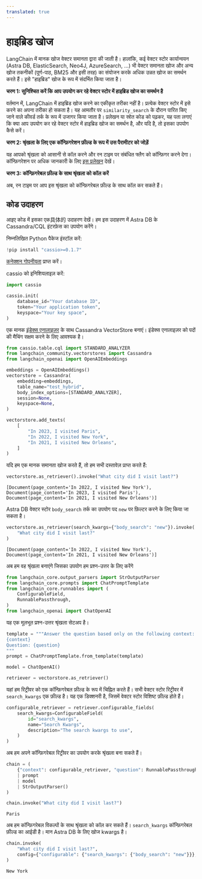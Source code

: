 ```yaml
---
translated: true
---
```


# हाइब्रिड खोज

LangChain में मानक खोज वेक्टर समानता द्वारा की जाती है। हालांकि, कई वेक्टर स्टोर कार्यान्वयन (Astra DB, ElasticSearch, Neo4J, AzureSearch, ...) भी वेक्टर समानता खोज और अन्य खोज तकनीकों (पूर्ण-पाठ, BM25 और इसी तरह) का संयोजन करके अधिक उन्नत खोज का समर्थन करते हैं। इसे "हाइब्रिड" खोज के रूप में संदर्भित किया जाता है।

**चरण 1: सुनिश्चित करें कि आप उपयोग कर रहे वेक्टर स्टोर में हाइब्रिड खोज का समर्थन है**

वर्तमान में, LangChain में हाइब्रिड खोज करने का एकीकृत तरीका नहीं है। प्रत्येक वेक्टर स्टोर में इसे करने का अपना तरीका हो सकता है। यह आमतौर पर `similarity_search` के दौरान पारित किए जाने वाले कीवर्ड तर्क के रूप में उजागर किया जाता है। प्रलेखन या स्रोत कोड को पढ़कर, यह पता लगाएं कि क्या आप उपयोग कर रहे वेक्टर स्टोर में हाइब्रिड खोज का समर्थन है, और यदि है, तो इसका उपयोग कैसे करें।

**चरण 2: श्रृंखला के लिए एक कॉन्फ़िगरेशन फ़ील्ड के रूप में उस पैरामीटर को जोड़ें**

यह आपको श्रृंखला को आसानी से कॉल करने और रन टाइम पर संबंधित फ्लैग को कॉन्फ़िगर करने देगा। कॉन्फ़िगरेशन पर अधिक जानकारी के लिए [इस प्रलेखन](/docs/expression_language/primitives/configure) देखें।

**चरण 3: कॉन्फ़िगरेबल फ़ील्ड के साथ श्रृंखला को कॉल करें**

अब, रन टाइम पर आप इस श्रृंखला को कॉन्फ़िगरेबल फ़ील्ड के साथ कॉल कर सकते हैं।

## कोड उदाहरण

आइए कोड में इसका एक具体的 उदाहरण देखें। हम इस उदाहरण में Astra DB के Cassandra/CQL इंटरफ़ेस का उपयोग करेंगे।

निम्नलिखित Python पैकेज इंस्टॉल करें:

```python
!pip install "cassio>=0.1.7"
```

[कनेक्शन गोपनीयता](https://docs.datastax.com/en/astra/astra-db-vector/get-started/quickstart.html) प्राप्त करें।

cassio को इनिशियलाइज़ करें:

```python
import cassio

cassio.init(
    database_id="Your database ID",
    token="Your application token",
    keyspace="Your key space",
)
```

एक मानक [इंडेक्स एनालाइज़र](https://docs.datastax.com/en/astra/astra-db-vector/cql/use-analyzers-with-cql.html) के साथ Cassandra VectorStore बनाएं। इंडेक्स एनालाइज़र को पदों की मैचिंग सक्षम करने के लिए आवश्यक है।

```python
from cassio.table.cql import STANDARD_ANALYZER
from langchain_community.vectorstores import Cassandra
from langchain_openai import OpenAIEmbeddings

embeddings = OpenAIEmbeddings()
vectorstore = Cassandra(
    embedding=embeddings,
    table_name="test_hybrid",
    body_index_options=[STANDARD_ANALYZER],
    session=None,
    keyspace=None,
)

vectorstore.add_texts(
    [
        "In 2023, I visited Paris",
        "In 2022, I visited New York",
        "In 2021, I visited New Orleans",
    ]
)
```

यदि हम एक मानक समानता खोज करते हैं, तो हम सभी दस्तावेज़ प्राप्त करते हैं:

```python
vectorstore.as_retriever().invoke("What city did I visit last?")
```

```output
[Document(page_content='In 2022, I visited New York'),
Document(page_content='In 2023, I visited Paris'),
Document(page_content='In 2021, I visited New Orleans')]
```

Astra DB वेक्टर स्टोर `body_search` तर्क का उपयोग पद `new` पर फ़िल्टर करने के लिए किया जा सकता है।

```python
vectorstore.as_retriever(search_kwargs={"body_search": "new"}).invoke(
    "What city did I visit last?"
)
```

```output
[Document(page_content='In 2022, I visited New York'),
Document(page_content='In 2021, I visited New Orleans')]
```

अब हम वह श्रृंखला बनाएंगे जिसका उपयोग हम प्रश्न-उत्तर के लिए करेंगे

```python
from langchain_core.output_parsers import StrOutputParser
from langchain_core.prompts import ChatPromptTemplate
from langchain_core.runnables import (
    ConfigurableField,
    RunnablePassthrough,
)
from langchain_openai import ChatOpenAI
```

यह एक मूलभूत प्रश्न-उत्तर श्रृंखला सेटअप है।

```python
template = """Answer the question based only on the following context:
{context}
Question: {question}
"""
prompt = ChatPromptTemplate.from_template(template)

model = ChatOpenAI()

retriever = vectorstore.as_retriever()
```

यहां हम रिट्रीवर को एक कॉन्फ़िगरेबल फ़ील्ड के रूप में चिह्नित करते हैं। सभी वेक्टर स्टोर रिट्रीवर में `search_kwargs` एक फ़ील्ड है। यह एक डिक्शनरी है, जिसमें वेक्टर स्टोर विशिष्ट फ़ील्ड होते हैं।

```python
configurable_retriever = retriever.configurable_fields(
    search_kwargs=ConfigurableField(
        id="search_kwargs",
        name="Search Kwargs",
        description="The search kwargs to use",
    )
)
```

अब हम अपने कॉन्फ़िगरेबल रिट्रीवर का उपयोग करके श्रृंखला बना सकते हैं।

```python
chain = (
    {"context": configurable_retriever, "question": RunnablePassthrough()}
    | prompt
    | model
    | StrOutputParser()
)
```

```python
chain.invoke("What city did I visit last?")
```

```output
Paris
```

अब हम कॉन्फ़िगरेबल विकल्पों के साथ श्रृंखला को कॉल कर सकते हैं। `search_kwargs` कॉन्फ़िगरेबल फ़ील्ड का आईडी है। मान Astra DB के लिए खोज kwargs है।

```python
chain.invoke(
    "What city did I visit last?",
    config={"configurable": {"search_kwargs": {"body_search": "new"}}},
)
```

```output
New York
```
